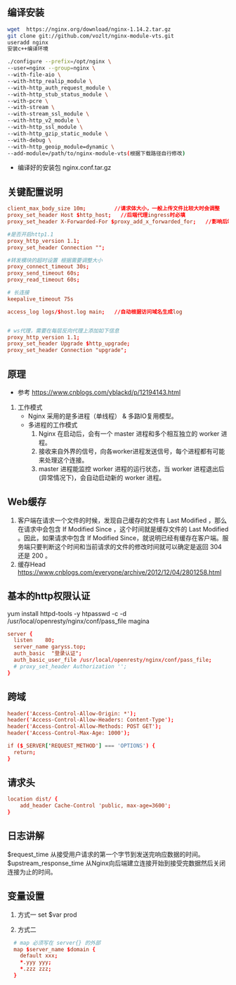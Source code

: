 
## 编译安装
```bash
wget  https://nginx.org/download/nginx-1.14.2.tar.gz
git clone git://github.com/vozlt/nginx-module-vts.git
useradd nginx
安装c++编译环境

./configure --prefix=/opt/nginx \
--user=nginx --group=nginx \
--with-file-aio \
--with-http_realip_module \
--with-http_auth_request_module \
--with-http_stub_status_module \
--with-pcre \
--with-stream \
--with-stream_ssl_module \
--with-http_v2_module \
--with-http_ssl_module \
--with-http_gzip_static_module \
--with-debug \
--with-http_geoip_module=dynamic \
--add-module=/path/to/nginx-module-vts(根据下载路径自行修改)
```
- 编译好的安装包 nginx.conf.tar.gz
## 关键配置说明
```conf
client_max_body_size 10m;         //请求体大小，一般上传文件比较大时会调整
proxy_set_header Host $http_host;   //后端代理ingress时必填
proxy_set_header X-Forwarded-For $proxy_add_x_forwarded_for;   //影响后端能否获取真实客户端ip

#是否开启http1.1
proxy_http_version 1.1;
proxy_set_header Connection "";

#转发模块的超时设置 根据需要调整大小
proxy_connect_timeout 30s;
proxy_send_timeout 60s;
proxy_read_timeout 60s;

# 长连接
keepalive_timeout 75s

access_log logs/$host.log main;   //自动根据访问域名生成log


# ws代理，需要在每层反向代理上添加如下信息
proxy_http_version 1.1;
proxy_set_header Upgrade $http_upgrade;
proxy_set_header Connection "upgrade";

```
## 原理
- 参考 https://www.cnblogs.com/yblackd/p/12194143.html
1. 工作模式
    - Nginx 采用的是多进程（单线程） & 多路IO复用模型。 
    - 多进程的工作模式
        1. Nginx 在启动后，会有一个 master 进程和多个相互独立的 worker 进程。
        2. 接收来自外界的信号，向各worker进程发送信号，每个进程都有可能来处理这个连接。
        3. master 进程能监控 worker 进程的运行状态，当 worker 进程退出后(异常情况下)，会自动启动新的 worker 进程。

## Web缓存
1. 客户端在请求一个文件的时候，发现自己缓存的文件有 Last Modified ，那么在请求中会包含 If Modified Since ，这个时间就是缓存文件的 Last Modified 。因此，如果请求中包含 If Modified Since，就说明已经有缓存在客户端。服务端只要判断这个时间和当前请求的文件的修改时间就可以确定是返回 304 还是 200 。
2. 缓存Head https://www.cnblogs.com/everyone/archive/2012/12/04/2801258.html

## 基本的http权限认证
yum install httpd-tools -y
htpasswd -c -d /usr/local/openresty/nginx/conf/pass_file magina
```conf
server {
  listen    80; 
  server_name garyss.top;
  auth_basic  "登录认证";
  auth_basic_user_file /usr/local/openresty/nginx/conf/pass_file;
  # proxy_set_header Authorization '';
}
```

## 跨域
```conf
header('Access-Control-Allow-Origin: *');
header('Access-Control-Allow-Headers: Content-Type');
header('Access-Control-Allow-Methods: POST GET');
header('Access-Control-Max-Age: 1000');

if ($_SERVER['REQUEST_METHOD'] === 'OPTIONS') {
  return;
}
```

## 请求头
```conf
location dist/ {
	add_header Cache-Control 'public, max-age=3600';
}

```

## 日志讲解
$request_time 从接受用户请求的第一个字节到发送完响应数据的时间。
$upstream_response_time 从Nginx向后端建立连接开始到接受完数据然后关闭连接为止的时间。

## 变量设置
1. 方式一
set $var prod

2. 方式二
```conf
  # map 必须写在 server{} 的外部
  map $server_name $domain {
    default xxx;
    *.yyy yyy;
    *.zzz zzz;
  } 
```